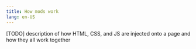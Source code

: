 ```yaml
---
title: How mods work
lang: en-US
---
```


[TODO] description of how HTML, CSS, and JS are injected onto a page and how they all work together